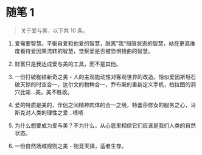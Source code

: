 # 随笔 1
> 关于爱与美，以下共 10 条。

1. 爱需要智慧。平衡自爱和他爱的智慧，脱离”我“局限状态的智慧，站在更高维度看待爱因果流转的智慧，觉察爱是否被恐惧扭曲的智慧。

2. 财富只是我达成爱与美的工具，而不是其他。

3. 一份打破枷锁新奇之美 - 人的主观能动性对客观世界的改造。恰似爱因斯坦石破天惊的时空合一，达尔文的物种合一，乔布斯的重新定义手机，柏拉图的洞穴比喻...美，美不胜收。

4. 爱的特质是美的，伴侣之间精神肉体的合一之境，特蕾莎修女的服务之心，马斯克对人类的理性之爱...啧啧

5. 为什么想要成为爱与美？不为什么，从心底里相信它们应该是我们人类的自然状态。

6. 一份自然场域规则之美 - 物竞天择，适者生存。

